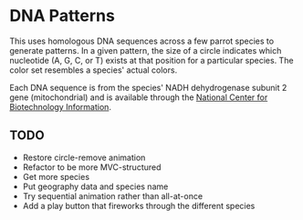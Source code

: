 # DNA Patterns

This uses homologous DNA sequences across a few parrot species to generate patterns. In a given pattern, the size of a circle indicates which nucleotide (A, G, C, or T) exists at that position for a particular species. The color set resembles a species' actual colors.

Each DNA sequence is from the species' NADH dehydrogenase subunit 2 gene (mitochondrial) and is available through the [National Center for Biotechnology Information](http://www.ncbi.nlm.nih.gov).

## TODO
- Restore circle-remove animation
- Refactor to be more MVC-structured
- Get more species
- Put geography data and species name
- Try sequential animation rather than all-at-once
- Add a play button that fireworks through the different species
